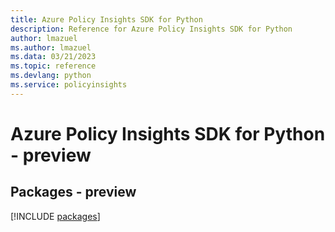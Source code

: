 ```yaml
---
title: Azure Policy Insights SDK for Python
description: Reference for Azure Policy Insights SDK for Python
author: lmazuel
ms.author: lmazuel
ms.data: 03/21/2023
ms.topic: reference
ms.devlang: python
ms.service: policyinsights
---
```

# Azure Policy Insights SDK for Python - preview
## Packages - preview
[!INCLUDE [packages](policy-insights-index.md)]